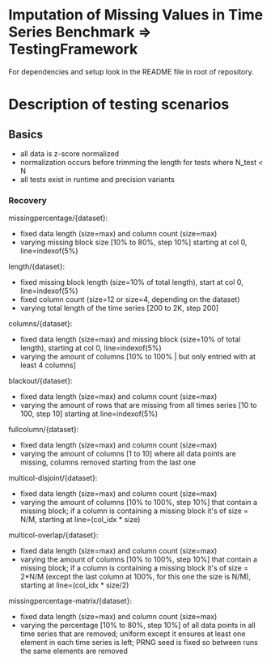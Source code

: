 # Imputation of Missing Values in Time Series Benchmark => TestingFramework

For dependencies and setup look in the README file in root of repository.

# Description of testing scenarios

## Basics
- all data is z-score normalized
- normalization occurs before trimming the length for tests where N_test < N
- all tests exist in runtime and precision variants

### Recovery
missingpercentage/{dataset}:
- fixed data length (size=max) and column count (size=max)
- varying missing block size [10% to 80%, step 10%] starting at col 0, line=indexof(5%)

length/{dataset}:
- fixed missing block length (size=10% of total length), start at col 0, line=indexof(5%)
- fixed column count (size=12 or size=4, depending on the dataset)
- varying total length of the time series [200 to 2K, step 200]

columns/{dataset}:
- fixed data length (size=max) and missing block (size=10% of total length), starting at col 0, line=indexof(5%)
- varying the amount of columns [10% to 100% | but only entried with at least 4 columns]

blackout/{dataset}:
- fixed data length (size=max) and column count (size=max)
- varying the amount of rows that are missing from all times series [10 to 100, step 10] starting at line=indexof(5%)

fullcolumn/{dataset}:
- fixed data length (size=max) and column count (size=max)
- varying the amount of columns [1 to 10] where all data points are missing, columns removed starting from the last one

multicol-disjoint/{dataset}:
- fixed data length (size=max) and column count (size=max)
- varying the amount of columns [10% to 100%, step 10%] that contain a missing block; if a column is containing a missing block it's of size = N/M, starting at line=(col_idx * size)

multicol-overlap/{dataset}:
- fixed data length (size=max) and column count (size=max)
- varying the amount of columns [10% to 100%, step 10%] that contain a missing block; if a column is containing a missing block it's of size = 2*N/M (except the last column at 100%, for this one the size is N/M), starting at line=(col_idx * size/2)

missingpercentage-matrix/{dataset}:
- fixed data length (size=max) and column count (size=max)
- varying the percentage [10% to 80%, step 10%] of all data points in all time series that are removed; uniform except it ensures at least one element in each time series is left; PRNG seed is fixed so between runs the same elements are removed
